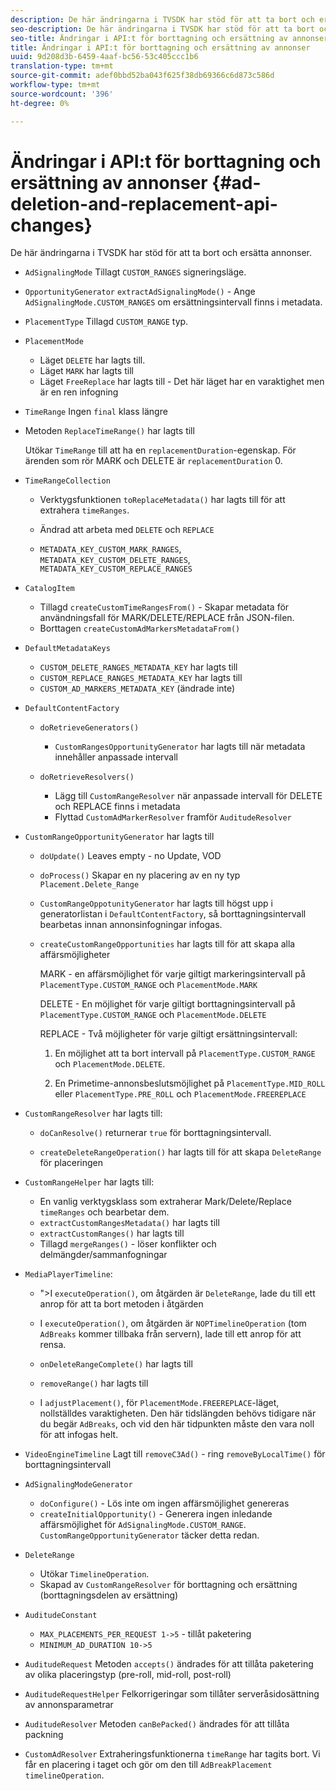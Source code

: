 ```yaml
---
description: De här ändringarna i TVSDK har stöd för att ta bort och ersätta annonser.
seo-description: De här ändringarna i TVSDK har stöd för att ta bort och ersätta annonser.
seo-title: Ändringar i API:t för borttagning och ersättning av annonser
title: Ändringar i API:t för borttagning och ersättning av annonser
uuid: 9d208d3b-6459-4aaf-bc56-53c405ccc1b6
translation-type: tm+mt
source-git-commit: adef0bbd52ba043f625f38db69366c6d873c586d
workflow-type: tm+mt
source-wordcount: '396'
ht-degree: 0%

---
```



# Ändringar i API:t för borttagning och ersättning av annonser {#ad-deletion-and-replacement-api-changes}

De här ändringarna i TVSDK har stöd för att ta bort och ersätta annonser.

* `AdSignalingMode` Tillagt  `CUSTOM_RANGES` signeringsläge.

* `OpportunityGenerator`  `extractAdSignalingMode()` - Ange  `AdSignalingMode.CUSTOM_RANGES` om ersättningsintervall finns i metadata.

* `PlacementType` Tillagd  `CUSTOM_RANGE` typ.

* `PlacementMode`

   * Läget `DELETE` har lagts till.
   * Läget `MARK` har lagts till
   * Läget `FreeReplace` har lagts till - Det här läget har en varaktighet men är en ren infogning

* `TimeRange` Ingen  `final` klass längre

* Metoden `ReplaceTimeRange()` har lagts till

   Utökar `TimeRange` till att ha en `replacementDuration`-egenskap. För ärenden som rör MARK och DELETE är `replacementDuration` 0.

* `TimeRangeCollection`

   * Verktygsfunktionen `toReplaceMetadata()` har lagts till för att extrahera `timeRanges`.

   * Ändrad att arbeta med `DELETE` och `REPLACE`

   * `METADATA_KEY_CUSTOM_MARK_RANGES`,  `METADATA_KEY_CUSTOM_DELETE_RANGES`,  `METADATA_KEY_CUSTOM_REPLACE_RANGES`

* `CatalogItem`

   * Tillagd `createCustomTimeRangesFrom()` - Skapar metadata för användningsfall för MARK/DELETE/REPLACE från JSON-filen.
   * Borttagen `createCustomAdMarkersMetadataFrom()`

* `DefaultMetadataKeys`

   * `CUSTOM_DELETE_RANGES_METADATA_KEY` har lagts till
   * `CUSTOM_REPLACE_RANGES_METADATA_KEY` har lagts till
   * `CUSTOM_AD_MARKERS_METADATA_KEY` (ändrade inte)

* `DefaultContentFactory`

   * `doRetrieveGenerators()`

      * `CustomRangesOpportunityGenerator` har lagts till när metadata innehåller anpassade intervall
   * `doRetrieveResolvers()`

      * Lägg till `CustomRangeResolver` när anpassade intervall för DELETE och REPLACE finns i metadata
      * Flyttad `CustomAdMarkerResolver` framför `AuditudeResolver`


* `CustomRangeOpportunityGenerator` har lagts till

   * `doUpdate()` Leaves empty - no Update, VOD
   * `doProcess()` Skapar en ny placering av en ny typ  `Placement.Delete_Range`

   * `CustomRangeOppotunityGenerator` har lagts till högst upp i generatorlistan i `DefaultContentFactory`, så borttagningsintervall bearbetas innan annonsinfogningar infogas.

   * `createCustomRangeOpportunities` har lagts till för att skapa alla affärsmöjligheter

      MARK - en affärsmöjlighet för varje giltigt markeringsintervall på `PlacementType.CUSTOM_RANGE` och `PlacementMode.MARK`

      DELETE - En möjlighet för varje giltigt borttagningsintervall på `PlacementType.CUSTOM_RANGE` och `PlacementMode.DELETE`

      REPLACE - Två möjligheter för varje giltigt ersättningsintervall:

      1. En möjlighet att ta bort intervall på `PlacementType.CUSTOM_RANGE` och `PlacementMode.DELETE`.

      1. En Primetime-annonsbeslutsmöjlighet på `PlacementType.MID_ROLL` eller `PlacementType.PRE_ROLL` och `PlacementMode.FREEREPLACE`

* `CustomRangeResolver` har lagts till:

   * `doCanResolve()` returnerar  `true` för borttagningsintervall.

   * `createDeleteRangeOperation()` har lagts till för att skapa `DeleteRange` för placeringen

* `CustomRangeHelper` har lagts till:

   * En vanlig verktygsklass som extraherar Mark/Delete/Replace `timeRanges` och bearbetar dem.
   * `extractCustomRangesMetadata()` har lagts till
   * `extractCustomRanges()` har lagts till
   * Tillagd `mergeRanges()` - löser konflikter och delmängder/sammanfogningar

* `MediaPlayerTimeline`:

   * &quot;>I `executeOperation()`, om åtgärden är `DeleteRange`, lade du till ett anrop för att ta bort metoden i åtgärden

   * I `executeOperation()`, om åtgärden är `NOPTimelineOperation` (tom `AdBreaks` kommer tillbaka från servern), lade till ett anrop för att rensa.

   * `onDeleteRangeComplete()` har lagts till
   * `removeRange()` har lagts till
   * I `adjustPlacement()`, för `PlacementMode.FREEREPLACE`-läget, nollställdes varaktigheten. Den här tidslängden behövs tidigare när du begär `AdBreaks`, och vid den här tidpunkten måste den vara noll för att infogas helt.

* `VideoEngineTimeline` Lagt till  `removeC3Ad()` - ring  `removeByLocalTime()` för borttagningsintervall

* `AdSignalingModeGenerator`

   * `doConfigure()` - Lös inte om ingen affärsmöjlighet genereras
   * `createInitialOpportunity()` - Generera ingen inledande affärsmöjlighet för  `AdSignalingMode.CUSTOM_RANGE`. `CustomRangeOpportunityGenerator` täcker detta redan.

* `DeleteRange`

   * Utökar `TimelineOperation`.
   * Skapad av `CustomRangeResolver` för borttagning och ersättning (borttagningsdelen av ersättning)

* `AuditudeConstant`

   * `MAX_PLACEMENTS_PER_REQUEST 1->5` - tillåt paketering
   * `MINIMUM_AD_DURATION 10->5`

* `AuditudeRequest` Metoden  `accepts()` ändrades för att tillåta paketering av olika placeringstyp (pre-roll, mid-roll, post-roll)

* `AuditudeRequestHelper` Felkorrigeringar som tillåter serveråsidosättning av annonsparametrar

* `AuditudeResolver` Metoden  `canBePacked()` ändrades för att tillåta packning

* `CustomAdResolver` Extraheringsfunktionerna  `timeRange` har tagits bort. Vi får en placering i taget och gör om den till `AdBreakPlacement timelineOperation`.

